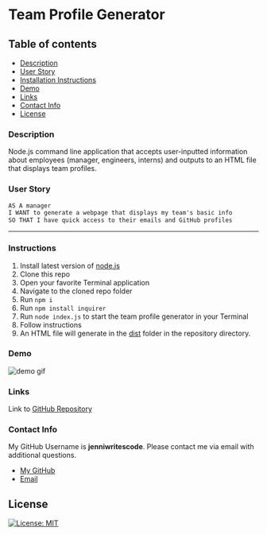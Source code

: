 # Team Profile Generator

## Table of contents

- [Description](#description)
- [User Story](#user-story)
- [Installation Instructions](#installation)
- [Demo](#demo)
- [Links](#links)
- [Contact Info](#contact)
- [License](#license)

### Description
Node.js command line application that accepts user-inputted information about employees (manager, engineers, interns) and outputs to an HTML file that displays team profiles.

### User Story

```md
AS A manager
I WANT to generate a webpage that displays my team's basic info
SO THAT I have quick access to their emails and GitHub profiles
```
---

### Instructions
1. Install latest version of [node.js](https://nodejs.org/en/download/)
2. Clone this repo
3. Open your favorite Terminal application
4. Navigate to the cloned repo folder
5. Run `npm i`
6. Run `npm install inquirer`
7. Run `node index.js` to start the team profile generator in your Terminal
8. Follow instructions
9. An HTML file will generate in the [dist](./dist/) folder in the repository directory.

### Demo

![demo gif](./img/demo.gif)

### Links
Link to [GitHub Repository](https://github.com/jenniwritescode/team-profile/generator)

### Contact Info

My GitHub Username is **jenniwritescode**.
Please contact me via email with additional questions.

- [My GitHub](https://github.com/jenniwritescode)
- [Email](mailto:jenni.hartman@icloud.com)

## License
[![License: MIT](https://img.shields.io/badge/License-MIT-yellow.svg)](https://opensource.org/licenses/MIT)